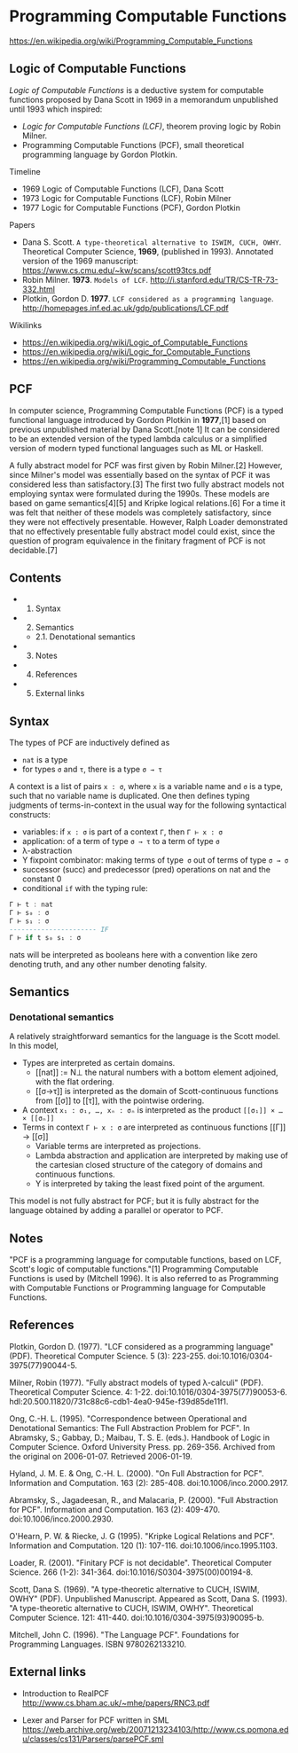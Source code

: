 # Programming Computable Functions

https://en.wikipedia.org/wiki/Programming_Computable_Functions

## Logic of Computable Functions

*Logic of Computable Functions* is a deductive system for computable functions proposed by Dana Scott in 1969 in a memorandum unpublished until 1993 which inspired:
- *Logic for Computable Functions (LCF)*, theorem proving logic by Robin Milner.
- Programming Computable Functions (PCF), small theoretical programming language by Gordon Plotkin.


Timeline
- 1969 Logic of Computable Functions (LCF), Dana Scott
- 1973 Logic for Computable Functions (LCF), Robin Milner
- 1977 Logic for Computable Functions (PCF), Gordon Plotkin

Papers
- Dana S. Scott. `A type-theoretical alternative to ISWIM, CUCH, OWHY`. Theoretical Computer Science, __1969__, (published in 1993). Annotated version of the 1969 manuscript: https://www.cs.cmu.edu/~kw/scans/scott93tcs.pdf
- Robin Milner. __1973__. `Models of LCF`. http://i.stanford.edu/TR/CS-TR-73-332.html
- Plotkin, Gordon D. __1977__. `LCF considered as a programming language`. http://homepages.inf.ed.ac.uk/gdp/publications/LCF.pdf

Wikilinks
- https://en.wikipedia.org/wiki/Logic_of_Computable_Functions
- https://en.wikipedia.org/wiki/Logic_for_Computable_Functions
- https://en.wikipedia.org/wiki/Programming_Computable_Functions


## PCF

In computer science, Programming Computable Functions (PCF) is a typed functional language introduced by Gordon Plotkin in __1977__,[1] based on previous unpublished material by Dana Scott.[note 1] It can be considered to be an extended version of the typed lambda calculus or a simplified version of modern typed functional languages such as ML or Haskell.

A fully abstract model for PCF was first given by Robin Milner.[2] However, since Milner's model was essentially based on the syntax of PCF it was considered less than satisfactory.[3] The first two fully abstract models not employing syntax were formulated during the 1990s. These models are based on game semantics[4][5] and Kripke logical relations.[6] For a time it was felt that neither of these models was completely satisfactory, since they were not effectively presentable. However, Ralph Loader demonstrated that no effectively presentable fully abstract model could exist, since the question of program equivalence in the finitary fragment of PCF is not decidable.[7]

## Contents

- 1. Syntax
- 2. Semantics
  - 2.1. Denotational semantics
- 3. Notes
- 4. References
- 5. External links


## Syntax

The types of PCF are inductively defined as
- `nat` is a type
- for types `σ` and `τ`, there is a type `σ → τ`

A context is a list of pairs `x : σ`, where `x` is a variable name and `σ` is a type, such that no variable name is duplicated. One then defines typing judgments of terms-in-context in the usual way for the following syntactical constructs:
- variables: if `x : σ` is part of a context `Γ`, then `Γ ⊢ x : σ`
- application: of a term of type `σ → τ` to a term of type `σ`
- λ-abstraction
- Y fixpoint combinator: making terms of type` σ` out of terms of type `σ → σ`
- successor (succ) and predecessor (pred) operations on nat and the constant 0
- conditional `if` with the typing rule:

```hs
Γ ⊢ t : nat
Γ ⊢ s₀ : σ
Γ ⊢ s₁ : σ
---------------------- IF
Γ ⊢ if t s₀ s₁ : σ
```

nats will be interpreted as booleans here with a convention like zero denoting truth, and any other number denoting falsity.


## Semantics

### Denotational semantics

A relatively straightforward semantics for the language is the Scott model. In this model,

* Types are interpreted as certain domains.
  * [[nat]] := N⊥
    the natural numbers with a bottom element adjoined, with the flat ordering.
  * [[σ→τ]]
    is interpreted as the domain of Scott-continuous functions from [[σ]] to [[τ]], with the pointwise ordering.
* A context `x₁ : σ₁, …, xₙ : σₙ` is interpreted as the product 
`[[σ₁]] × … × [[σₙ]]` 
* Terms in context `Γ ⊢ x : σ` are interpreted as continuous functions 
[[Γ]] → [[σ]]
  * Variable terms are interpreted as projections.
  * Lambda abstraction and application are interpreted by making use of the cartesian closed structure of the category of domains and continuous functions.
  * Y is interpreted by taking the least fixed point of the argument.

This model is not fully abstract for PCF; but it is fully abstract for the language obtained by adding a parallel or operator to PCF. 

## Notes

"PCF is a programming language for computable functions, based on LCF, Scott's logic of computable functions."[1] Programming Computable Functions is used by (Mitchell 1996). It is also referred to as Programming with Computable Functions or Programming language for Computable Functions.


## References

Plotkin, Gordon D. (1977). "LCF considered as a programming language" (PDF). Theoretical Computer Science. 5 (3): 223-255. doi:10.1016/0304-3975(77)90044-5.

Milner, Robin (1977). "Fully abstract models of typed λ-calculi" (PDF). Theoretical Computer Science. 4: 1-22. doi:10.1016/0304-3975(77)90053-6. hdl:20.500.11820/731c88c6-cdb1-4ea0-945e-f39d85de11f1.

Ong, C.-H. L. (1995). "Correspondence between Operational and Denotational Semantics: The Full Abstraction Problem for PCF". In Abramsky, S.; Gabbay, D.; Maibau, T. S. E. (eds.). Handbook of Logic in Computer Science. Oxford University Press. pp. 269-356. Archived from the original on 2006-01-07. Retrieved 2006-01-19.

Hyland, J. M. E. & Ong, C.-H. L. (2000). "On Full Abstraction for PCF". Information and Computation. 163 (2): 285-408. doi:10.1006/inco.2000.2917.

Abramsky, S., Jagadeesan, R., and Malacaria, P. (2000). "Full Abstraction for PCF". Information and Computation. 163 (2): 409-470. doi:10.1006/inco.2000.2930.

O'Hearn, P. W. & Riecke, J. G (1995). "Kripke Logical Relations and PCF". Information and Computation. 120 (1): 107-116. doi:10.1006/inco.1995.1103.

Loader, R. (2001). "Finitary PCF is not decidable". Theoretical Computer Science. 266 (1-2): 341-364. doi:10.1016/S0304-3975(00)00194-8.

Scott, Dana S. (1969). "A type-theoretic alternative to CUCH, ISWIM, OWHY" (PDF). Unpublished Manuscript. Appeared as Scott, Dana S. (1993). "A type-theoretic alternative to CUCH, ISWIM, OWHY". Theoretical Computer Science. 121: 411-440. doi:10.1016/0304-3975(93)90095-b.

Mitchell, John C. (1996). "The Language PCF". Foundations for Programming Languages. ISBN 9780262133210.

## External links

- Introduction to RealPCF
  http://www.cs.bham.ac.uk/~mhe/papers/RNC3.pdf

- Lexer and Parser for PCF written in SML
  https://web.archive.org/web/20071213234103/http://www.cs.pomona.edu/classes/cs131/Parsers/parsePCF.sml
  